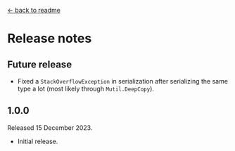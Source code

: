[← back to readme](README.md)

# Release notes

## Future release

* Fixed a `StackOverflowException` in serialization after serializing the same type a lot (most likely through `Mutil.DeepCopy`).

## 1.0.0
Released 15 December 2023.

* Initial release.